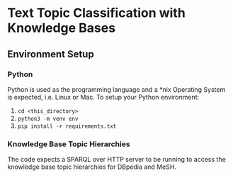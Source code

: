 # Text Topic Classification with Knowledge Bases

## Environment Setup

### Python

Python is used as the programming language and a *nix Operating System is expected, i.e. Linux or Mac.
To setup your Python environment:

1. `cd <this_directory>`
1. `python3 -m venv env`
1. `pip install -r requirements.txt`

### Knowledge Base Topic Hierarchies

The code expects a SPARQL over HTTP server to be running to access the knowledge base topic hierarchies for DBpedia
and MeSH.